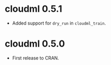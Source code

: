 # cloudml 0.5.1

- Added support for `dry_run` in `cloudml_train`.

# cloudml 0.5.0

- First release to CRAN.

